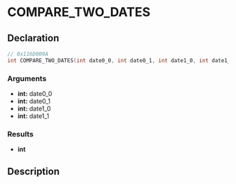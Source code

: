 # COMPARE_TWO_DATES

## Declaration
```cpp
// 0x116D009A
int COMPARE_TWO_DATES(int date0_0, int date0_1, int date1_0, int date1_1);
```

### Arguments
- **int:** date0_0
- **int:** date0_1
- **int:** date1_0
- **int:** date1_1

### Results
- **int**

## Description

